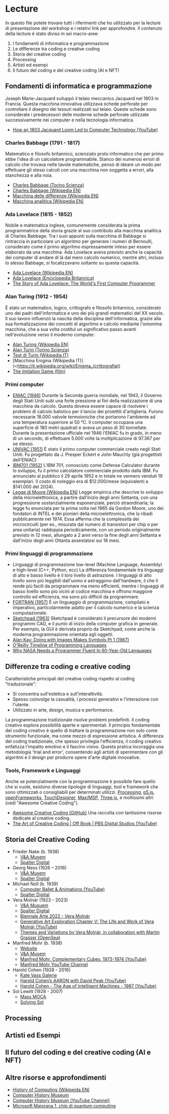 # Lecture

In questo file potete trovare tutti i riferimenti che ho utilizzato per la lecture di presentazione del workshop e i relativi link per approfondire. Il contenuto della lecture è stato diviso in sei macro-aree:

1. I fondamenti di informatica e programmazione
2. Le differenze tra coding e creative coding
3. Storia del creative coding
4. Processing
5. Artisti ed esempi
6. Il futuro del coding e del creative coding (AI e NFT)

## Fondamenti di informatica e programmazione

Joseph Marie-Jacquard sviluppò il telaio meccanico Jacquard nel 1803 in Francia. Questa macchina innovativa utilizzava schede perforate per controllare il disegno dei tessuti realizzati sul telaio. Queste schede sono considerate i predecessori delle moderne schede perforate utilizzate successivamente nei computer e nella tecnologia informatica.

- [How an 1803 Jacquard Loom Led to Computer Technology (YouTube)](https://www.youtube.com/watch?v=MQzpLLhN0fY)

### Charles Babbage (1791 - 1817)

Matematico e filosofo britannico, scienziato proto informatico che per primo ebbe l'idea di un calcolatore programmabile. Stanco dei numerosi errori di calcolo che trovava nelle tavole matematiche, pensò di ideare un modo per effettuare gli stessi calcoli con una macchina non soggetta a errori, alla stanchezza e alla noia.

- [Charles Babbage (Torino Scienza)](https://www.torinoscienza.it/personaggi/charles-babbage)
- [Charles Babbage (Wikipedia EN)](https://en.wikipedia.org/wiki/Charles_Babbage)
- [Macchina delle differenze (Wikipedia EN)](https://en.wikipedia.org/wiki/Difference_engine)
- [Macchina analitica (Wikipedia EN)](https://en.wikipedia.org/wiki/Analytical_engine)

### Ada Lovelace (1815 - 1852)

Nobile e matematica inglese, comunemente considerata la prima programmatrice della storia grazie al suo contributo alla macchina analitica di Charles Babbage. Tra i suoi appunti sulla macchina di Babbage si rintraccia in particolare un algoritmo per generare i numeri di Bernoulli, considerato come il primo algoritmo espressamente inteso per essere elaborato da una macchina. Ada Lovelace aveva previsto anche la capacità dei computer di andare di là dal mero calcolo numerico, mentre altri, incluso lo stesso Babbage, si focalizzavano soltanto su questa capacità.

- [Ada Lovelace (Wikipedia EN)](https://en.wikipedia.org/wiki/Ada_Lovelace)
- [Ada Lovelace (Enciclopedia Britannica)](https://www.britannica.com/biography/Ada-Lovelace)
- [The Story of Ada Lovelace: The World's First Computer Programmer](https://www.youtube.com/watch?v=J7ITqnEmf-g)

### Alan Turing (1912 - 1954)

È stato un matematico, logico, crittografo e filosofo britannico, considerato uno dei padri dell'informatica e uno dei più grandi matematici del XX secolo. Il suo lavoro influenzó la nascita della disciplina dell'informatica, grazie alla sua formalizzazione dei concetti di algoritmo e calcolo mediante l'omonima macchina, che a sua volta costituì un significativo passo avanti nell'evoluzione verso il moderno computer.

- [Alan Turing (Wikipedia EN)](https://en.wikipedia.org/wiki/Alan_Turing)
- [Alan Turin (Torino Scienza)](https://www.torinoscienza.it/personaggi/alan-turing)
- [Test di Turin (Wikipedia IT)](https://it.wikipedia.org/wiki/Test_di_Turing)
- [Macchina Enigma (Wikipedia IT)](<https://it.wikipedia.org/wiki/Enigma_(crittografia))
- [The Imitation Game (film)](https://www.imdb.com/title/tt2084970/)

### Primi computer

- [ENIAC (1946)](https://en.wikipedia.org/wiki/ENIAC)
  Durante la Seconda guerra mondiale, nel 1943, il Governo degli Stati Uniti subì una forte pressione ai fini della realizzazione di una macchina da calcolo. Questa doveva essere capace di risolvere i problemi di calcolo balistico per il lancio dei proiettili d'artiglieria. Furono necessarie 18.000 valvole termoioniche che portarono l'ambiente ad una temperatura superiore ai 50 °C. Il computer occupava una superficie di 180 metri quadrati e aveva un peso di 30 tonnellate. Durante la presentazione ufficiale nel 1946 l'ENIAC fu in grado, in meno di un secondo, di effettuare 5.000 volte la moltiplicazione di 97.367 per se stesso.
- [UNIVAC (1951)](https://en.wikipedia.org/wiki/UNIVAC)
  È stato il primo computer commerciale creato negli Stati Uniti. Fu progettato da J. Presper Eckert e John Mauchly (già progettisti dell'ENIAC)
- [IBM701 (1952)](https://en.wikipedia.org/wiki/IBM_701)
  L'IBM 701, conosciuto come Defense Calculator durante lo sviluppo, fu il primo calcolatore commerciale prodotto dalla IBM. Fu annunciato al pubblico il 29 aprile 1952 e in totale ne vennero venduti 19 esemplari. Il costo di noleggio era di $12.000/mese (equivalenti a $141.000 del 2024).
- [Legge di Moore (Wikipedia EN)](https://en.wikipedia.org/wiki/Moore%27s_law)
  Legge empirica che descrive lo sviluppo della microelettronica, a partire dall’inizio degli anni Settanta, con una progressione sostanzialmente esponenziale, perciò straordinaria; la legge fu enunciata per la prima volta nel 1965 da Gordon Moore, uno dei fondatori di INTEL e dei pionieri della microelettronica, che la ribadì pubblicamente nel 1974. Essa afferma che la complessità dei microcircuiti (per es., misurata dal numero di transistori per chip o per area unitaria) raddoppia periodicamente, con un periodo originalmente previsto in 12 mesi, allungato a 2 anni verso la fine degli anni Settanta e dall’inizio degli anni Ottanta assestatosi sui 18 mesi.

### Primi linguaggi di programmazione

- Linguaggi di programmazione low-level (Machine Language, Assembly) e high-level (C++, Python, ecc)
  La differenza fondamentale tra linguaggi di alto e basso livello è il loro livello di astrazione. I linguaggi di alto livello sono più leggibili dall'uomo e astraggono dall'hardware, il che li rende più facili da programmare ma meno efficienti, mentre i linguaggi di basso livello sono più vicini al codice macchina e offrono maggiore controllo ed efficienza, ma sono più difficili da programmare.
- [FORTRAN (1957)](https://en.wikipedia.org/wiki/Fortran)
  È un linguaggio di programmazione, compilato e imperativo, particolarmente adatto per il calcolo numerico e la scienza computazionale.
- [Sketchpad (1963)](https://www.youtube.com/watch?v=fC4nW2o-Rwk)
  Sketchpad è considerato il precursore dei moderni programmi CAD, e il punto di inizio della computer grafica in generale. Per esempio, la GUI è derivata proprio da Sketchpad, come anche la moderna programmazione orientata agli oggetti.
- [Alan Kay: Doing with Images Makes Symbols Pt 1 (1987)](https://archive.org/details/AlanKeyD1987)
- [O'Reilly Timeline of Programming Languages](https://www.mediamatic.net/en/page/52727/o-reilly-timeline-of-programming-languages)
- [Why NASA Needs a Programmer Fluent In 60-Year-Old Languages](https://www.popularmechanics.com/space/a17991/voyager-1-voyager-2-retiring-engineer/)

## Differenze tra coding e creative coding

Caratteristiche principali del creative coding rispetto al coding "traduzionale":

- Si concentra sull'estetica e sull'interattività.
- Spesso coinvolge la casualità, i processi generativi e l'interazione con l'utente.
- Utilizzato in arte, design, musica e performance.

La programmazione tradizionale risolve problemi predefiniti. Il coding creativo esplora possibilità aperte e sperimentali. Il principio fondamentale del coding creativo è quello di trattare la programmazione non solo come strumento funzionale, ma come mezzo di espressione artistica. A differenza del coding tradizionale, che spesso privilegia l'efficienza, il coding creativo enfatizza l'impatto emotivo e il fascino visivo. Questa pratica incoraggia una metodologia 'trial and error', consentendo agli artisti di sperimentare con gli algoritmi e il design per produrre opere d'arte digitale innovative.

### Tools, Framework e Linguaggi

Anche se potenzialmente con la programmazione è possibile fare quello che si vuole, esistono diverse tipologie di linguaggi, tool e framework che sono ottimizzati o consigliabili per determinati utilizzi. [Processing](https://processing.org), [p5.js](https://p5js.org), [openFrameworks](https://openframeworks.cc), [TouchDesigner](https://derivative.ca), [Max/MSP](https://cycling74.com), [Three.js](https://threejs.org), e moltissimi altri (vedi "Awesome Creative Coding").

- [Awesome Creative Coding (GitHub)](https://github.com/terkelg/awesome-creative-coding)
  Una raccolta con tantissime risorse dedicate al creative coding.
- [The Art of Creative Coding | Off Book | PBS Digital Studios (YouTube)](https://www.youtube.com/watch?v=eBV14-3LT-g)

## Storia del Creative Coding

- Frieder Nake (b. 1938)
  - [V&A Musem](https://collections.vam.ac.uk/search/?id_person=A21853&page=1&page_size=15)
  - [Spalter Digital](https://spalterdigital.com/artists/frieder-nake/)
- Georg Ness (1926 – 2016)
  - [V&A Musem](https://collections.vam.ac.uk/search/?id_person=A21872&page=1&page_size=15)
  - [Spalter Digital](https://spalterdigital.com/artists/george-nees/)
- Michael Noll (b. 1939)
  - [Computer Ballet & Animations (YouTube)](https://www.youtube.com/watch?v=phVN_HS5Fy8)
  - [Spalter Digital](https://spalterdigital.com/artists/a-michael-noll/)
- Vera Molnár (1923 - 2023)
  - [V&A Musuem](https://collections.vam.ac.uk/search/?id_person=A25434&page=1&page_size=15)
  - [Spalter Digital](https://spalterdigital.com/artists/vera-molnar/)
  - [Biennale Arte 2022 - Vera Molnár](https://www.youtube.com/watch?v=y8q22EOILiw)
  - [Generative Art Exploration Chapter V: The Life and Work of Vera Molnár (YouTube)](https://www.youtube.com/watch?v=8tNESHtfkr0)
  - [Themes and Variations by Vera Molnár, in collaboration with Martin Grasser (OpenSea)](https://opensea.io/collection/vera-molnar-themes-and-variations)
- Manfred Mohr (b. 1938)
  - [Website](http://www.emohr.com)
  - [V&A Musem](https://collections.vam.ac.uk/search/?id_person=A21694&page=1&page_size=15)
  - [Manfred Mohr, Complementary Cubes, 1973-1974 (YouTube)](https://www.youtube.com/watch?v=LaukRoa4--8)
  - [Manfred Mohr YouTube Channel](https://www.youtube.com/@ManfredEMohr)
- Harold Cohen (1928 - 2016)
  - [Kate Vass Galerie](https://www.katevassgalerie.com/blog/harold-cohen-aaron-computer-art)
  - [Harold Cohen’s AARON with David Peak (YouTube)](https://www.youtube.com/watch?v=z60ULKxB5n4)
  - [Harold Cohen - The Age of Intelligent Machines - 1987 (YouTube)](https://www.youtube.com/watch?v=IPczQgCuOOc)
- Sol Lewitt (1928 - 2007)
  - [Mass MOCA](https://massmoca.org/sol-lewitt/)
  - [Solving Sol](https://solvingsol.com)

## Processing

## Artisti ed Esempi

## Il futuro del coding e del creative coding (AI e NFT)

## Altre risorse e approfondimenti

- [History of Computing (Wikipeida EN)](https://en.wikipedia.org/wiki/History_of_computing)
- [Computer History Museum](https://computerhistory.org)
- [Computer History Museum (YouTube Channel)](https://www.youtube.com/@ComputerHistory)
- [Microsoft Majorana 1, chip di quantum computing](https://news.microsoft.com/azure-quantum/)
